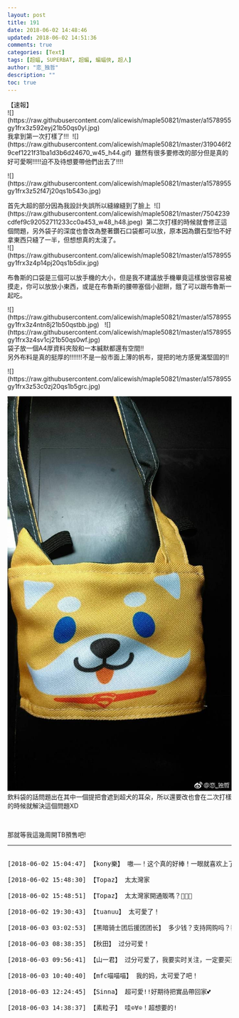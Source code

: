 ```yaml
---
layout: post
title: 191
date: 2018-06-02 14:48:46
updated: 2018-06-02 14:51:36
comments: true
categories: [Text]
tags: [超蝠, SUPERBAT, 超蝙, 蝙蝠俠, 超人]
author: "恋_独哲"
description: ""
toc: true
---
```


<p>【速報】<br />
![](https://raw.githubusercontent.com/alicewish/maple50821/master/a1578955gy1frx3z592eyj21b50qs0yl.jpg)
<br />我拿到第一次打樣了!!!&nbsp;
![](https://raw.githubusercontent.com/alicewish/maple50821/master/319046f29cef1221f31ba1d3b6d24670_w45_h44.gif)
&nbsp;雖然有很多要修改的部分但是真的好可愛啊!!!!!迫不及待想要帶他們出去了!!!!</p> 
<p>
![](https://raw.githubusercontent.com/alicewish/maple50821/master/a1578955gy1frx3z52f47j20qs1b543o.jpg)
<br /></p> 
<p>首先大超的部分因為我設計失誤所以縫線縫到了臉上&nbsp;
![](https://raw.githubusercontent.com/alicewish/maple50821/master/7504239cdfef9c92052711233cc0a453_w48_h48.jpeg)
&nbsp;第二次打樣的時候就會修正這個問題，另外袋子的深度也會改為整著鑽石口袋都可以放，原本因為鑽石型怕不好拿東西只縫了一半，但想想真的太淺了。<br />
![](https://raw.githubusercontent.com/alicewish/maple50821/master/a1578955gy1frx3z4p14pj20qs1b5dix.jpg)
<br /></p> 
<p>布魯斯的口袋是三個可以放手機的大小，但是我不建議放手機畢竟這樣放很容易被摸走，你可以放放小東西，或是在布魯斯的腰帶塞個小甜餅，餓了可以跟布魯斯一起吃。<br /></p> 
<p>
![](https://raw.githubusercontent.com/alicewish/maple50821/master/a1578955gy1frx3z4ntn8j21b50qstbb.jpg)
&nbsp;
![](https://raw.githubusercontent.com/alicewish/maple50821/master/a1578955gy1frx3z4sv1cj21b50qs0wf.jpg)
<br />袋子放一個A4厚資料夾殼和一本緘默都還有空間!!<br />另外布料是真的挺厚的!!!!!!!不是一般市面上薄的帆布，提把的地方感覺滿堅固的!!<br /></p> 
<p>
![](https://raw.githubusercontent.com/alicewish/maple50821/master/a1578955gy1frx3z53c0zj20qs1b5grc.jpg)

![](https://raw.githubusercontent.com/alicewish/maple50821/master/a1578955gy1frx3z5kfc2j20qs1b5n2s.jpg)
<br />飲料袋的話問題出在其中一個提把會遮到超犬的耳朵，所以還要改也會在二次打樣的時候就解決這個問題XD<br /></p> 
<p><br /></p> 
<p>那就等我這幾周開TB預售吧!</p>

---

<pre>

[2018-06-02 15:04:47] 【kony樂】 嗷——！这个真的好棒！一眼就喜欢上了，坐等太太预售

[2018-06-02 15:48:30] 【Topaz】 太太灣家

[2018-06-02 15:48:51] 【Topaz】 太太灣家開通販嗎？🤣🤣🤣

[2018-06-02 19:30:43] 【tuanuu】 太可愛了！

[2018-06-03 03:02:53] 【黑暗骑士团后援团团长】 多少钱？支持网购吗？我要叫我妈买！

[2018-06-03 08:38:35] 【秋田】 过分可爱！

[2018-06-03 09:56:41] 【山一君】 过分可爱了，我要实时关注，一定要买到

[2018-06-03 10:40:40] 【mfc喵喵喵】 我的妈，太可爱了吧！

[2018-06-03 12:24:45] 【Sinna】 超可愛!!好期待把實品帶回家💕

[2018-06-03 14:38:37] 【素粒子】 哇⊙∀⊙！超想要的!

</pre>